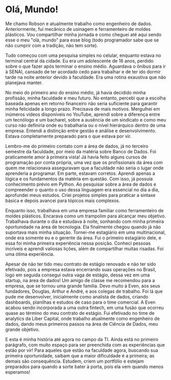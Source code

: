 # Olá, Mundo!

Me chamo Robson e atualmente trabalho como engenheiro de dados. Anteriormente, fui mecânico de usinagem e ferramenteiro
de moldes plásticos. Vou compartilhar minha jornada e como cheguei até aqui sendo esse o meu "olá, mundo" para esse
blog (todo programador sabe que se não cumprir com a tradição, não tem sorte).

Tudo começou com uma pesquisa simples no celular, enquanto estava no terminal central da cidade. Eu era um adolescente
de 16 anos, perdido sobre o que fazer após terminar o ensino médio. Aguardava o ônibus para ir à SENAI, cansado de ter
acordado cedo para trabalhar e de ter ido dormir tarde na noite anterior devido à faculdade. Era uma rotina exaustiva
que não planejava manter.

No meio do primeiro ano do ensino médio, já havia decidido minha profissão, minha faculdade e meu futuro. No entanto,
percebi que a escolha baseada apenas em retorno financeiro não seria suficiente para garantir minha felicidade a
longo prazo. Precisava de mais motivos. Mergulhei em inúmeros vídeos disponíveis no YouTube, aprendi sobre a diferença
entre um tecnólogo e um bacharel, sobre a ausência de um sindicato e como meu curso não definiria onde eu
trabalharia ou o nível hierárquico dentro de uma empresa. Entendi a distinção entre gestão e análise e desenvolvimento.
Estava completamente preparado para o que estava por vir.

Lembro-me do primeiro contato com a área de dados, já no terceiro semestre da faculdade, por meio da matéria sobre
Banco de Dados. Foi praticamente amor à primeira vista! Já havia feito alguns cursos de programação por conta própria,
uma vez que os profissionais da área com quem me relacionava asseguravam que a faculdade não seria o lugar onde
aprenderia a programar. Em parte, estavam corretos. Aprendi apenas a lógica e os fundamentos da matéria em questão.
Com isso, já possuía conhecimento prévio em Python. Ao pesquisar sobre a área de dados e compreender o quanto o uso
dessa linguagem era essencial no dia a dia, aprofundei meus estudos. Criei projetos simples para praticar a sintaxe
básica e depois avancei para tópicos mais complexos.

Enquanto isso, trabalhava em uma empresa familiar como ferramenteiro de moldes plásticos. Encarava como um trampolim
para alcançar meu objetivo. Trabalhava durante o dia e estudava à noite, sonhando com minha primeira oportunidade na
área de tecnologia. Ela finalmente chegou quando já não suportava mais minha situação. Tornei-me estagiário em uma
multinacional, onde era somente eu e o gerente da área. Fui o primeiro estagiário dele, e essa foi minha primeira
experiência nessa posição. Conheci pessoas incríveis e aprendi valiosas lições, além de compartilhar muitas risadas.
Foi uma ótima experiência.

Apesar de não ter tido meu contrato de estágio renovado e não ter sido efetivado, pois a empresa estava encerrando suas
operações no Brasil, logo em seguida consegui outra vaga de estágio, dessa vez em uma startup, na área de dados!
Um amigo de classe me recomendou para a empresa, que se tornou uma grande família. Devo muito à Even,
aos seus fundadores, Douglas, Arthur e André, e aos colegas de trabalho. Foi lá que pude me desenvolver,
inicialmente como analista de dados, criando dashboards, planilhas e estudos de caso para o time comercial.
A Even acabou sendo incorporada a uma outra fintech, em uma fusão que ocorreu quase ao término do meu contrato
de estágio. Fui efetivado no time de analytics da Liber Capital, onde trabalho atualmente como engenheiro de dados,
dando meus primeiros passos na área de Ciência de Dados, meu grande objetivo.

E esta é minha história até agora no campo da TI. Ainda está no primeiro parágrafo, com muito espaço para ser preenchida
com as experiências que estão por vir! Para aqueles que estão na faculdade agora, buscando sua primeira oportunidade,
saibam que a maior dificuldade é a primeira; as demais são consequência. Estudem, criem um portfólio e estejam
preparados para quando a sorte bater à porta, pois ela vem quando menos esperamos!
